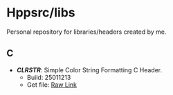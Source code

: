 # Hppsrc/libs

Personal repository for libraries/headers created by me.

## C

- ***CLRSTR***: Simple Color String Formatting C Header.
  - Build: 25011213
  - Get file: [Raw Link](https://raw.githubusercontent.com/hppsrc/libs/refs/heads/main/C/CLRSTR.h)
